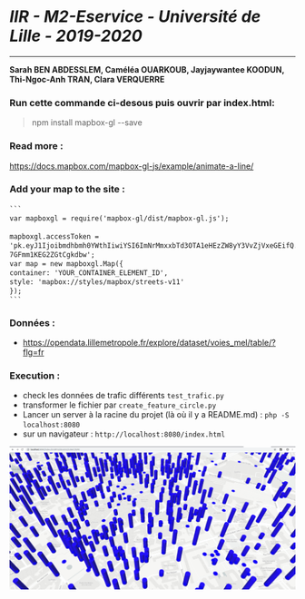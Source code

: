 
# *IIR - M2-Eservice - Université de Lille - 2019-2020*

---

**Sarah BEN ABDESSLEM, Caméléa OUARKOUB, Jayjaywantee KOODUN, Thi-Ngoc-Anh TRAN, Clara VERQUERRE**

### Run cette commande ci-desous puis ouvrir par index.html:

> npm install mapbox-gl --save

### Read more :
https://docs.mapbox.com/mapbox-gl-js/example/animate-a-line/


### Add your map to the site : 

    ```
    var mapboxgl = require('mapbox-gl/dist/mapbox-gl.js');
    
    mapboxgl.accessToken = 'pk.eyJ1Ijoibmdhbmh0YWthIiwiYSI6ImNrMmxxbTd3OTA1eHEzZW8yY3VvZjVxeGEifQ.8V-7GFmm1KEG2ZGtCgkdbw';
    var map = new mapboxgl.Map({
    container: 'YOUR_CONTAINER_ELEMENT_ID',
    style: 'mapbox://styles/mapbox/streets-v11'
    });
    ```

### Données :
- https://opendata.lillemetropole.fr/explore/dataset/voies_mel/table/?flg=fr

### Execution :
- check les données de trafic différents `test_trafic.py`
- transformer le fichier par `create_feature_circle.py`
- Lancer un server à la racine du projet (là où il y a README.md) : `php -S localhost:8080`
- sur un navigateur : `http://localhost:8080/index.html`



![Example](./example.png)